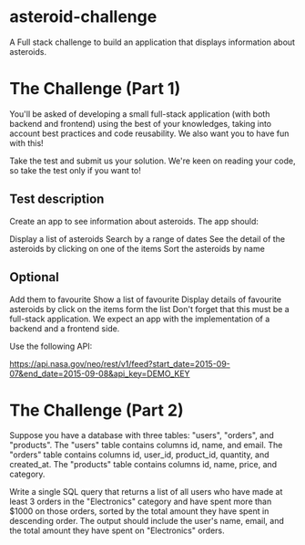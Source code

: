 # asteroid-challenge
 A Full stack challenge to build an application that displays information about asteroids.


# The Challenge (Part 1)

You'll be asked of developing a small full-stack application (with both backend and frontend) using the best of your knowledges, taking into account best practices and code reusability. We also want you to have fun with this!

Take the test and submit us your solution. We're keen on reading your code, so take the test only if you want to!

## Test description
Create an app to see information about asteroids. The app should:

Display a list of asteroids
Search by a range of dates
See the detail of the asteroids by clicking on one of the items
Sort the asteroids by name

## Optional
Add them to favourite
Show a list of favourite
Display details of favourite asteroids by click on the items form the list
Don't forget that this must be a full-stack application. We expect an app with the implementation of a backend and a frontend side.

Use the following API:

https://api.nasa.gov/neo/rest/v1/feed?start_date=2015-09-07&end_date=2015-09-08&api_key=DEMO_KEY

# The Challenge (Part 2)

Suppose you have a database with three tables: "users", "orders", and "products". The "users" table contains columns id, name, and email. The "orders" table contains columns id, user_id, product_id, quantity, and created_at. The "products" table contains columns id, name, price, and category.

Write a single SQL query that returns a list of all users who have made at least 3 orders in the "Electronics" category and have spent more than $1000 on those orders, sorted by the total amount they have spent in descending order. The output should include the user's name, email, and the total amount they have spent on "Electronics" orders.
